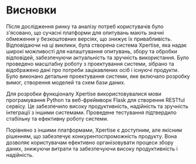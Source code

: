 # Висновки

Після дослідження ринку та аналізу потреб користувачів було з'ясовано, що сучасні платформи для опитувань мають значні обмеження у безкоштовних версіях, що знижує їх привабливість. Відповідаючи на ці виклики, була створена система Xpertise, яка надає широкі можливості для налаштування опитувань, збору та обробки відповідей, забезпечуючи актуальність та зручність використання. Було проведено масштабну роботу з проектування системи, зібрано та відображено дані про потреби зацікавлених осіб і існуючі продукти. Було виконано детальне проектування системи, яке включало розробку вимог, створення моделей та схем бази даних.

Для розробки функціоналу Xpertise використовувалися мови програмування Python та веб-фреймворк Flask для створення RESTful сервісу. Це забезпечило високу продуктивність, надійність та зручність інтеграції з іншими системами. Проведене тестування підтвердило стабільну та ефективну роботу системи.

Порівняно з іншими платформами, Xpertise є доступним, але якісним рішенням, що забезпечує конкурентоспроможність продукту. Вона дозволяє користувачам ефективно організовувати процеси збору даних, знижуючи витрати та забезпечуючи високу продуктивність і надійність.
